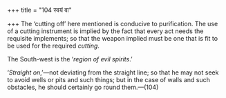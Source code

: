 +++
title = "104 स्वयं वा"

+++
The ‘cutting off’ here mentioned is conducive to purification. The use
of a cutting instrument is implied by the fact that every act needs the
requisite implements; so that the weapon implied must be one that is fit
to be used for the required *cutting*.

The South-west is the ‘*region of evil spirits*.’

‘*Straight on*,’—not deviating from the straight line; so that he may
not seek to avoid wells or pits and such things; but in the case of
walls and such obstacles, he should certainly go round them.—(104)


